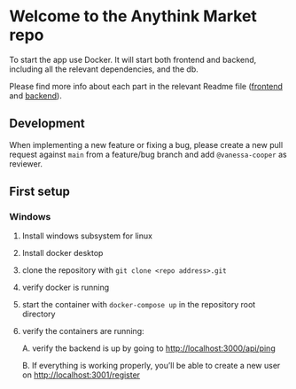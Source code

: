 # Welcome to the Anythink Market repo

To start the app use Docker. It will start both frontend and backend, including all the relevant dependencies, and the db.

Please find more info about each part in the relevant Readme file ([frontend](frontend/readme.md) and [backend](backend/README.md)).

## Development

When implementing a new feature or fixing a bug, please create a new pull request against `main` from a feature/bug branch and add `@vanessa-cooper` as reviewer.

## First setup

### Windows

1. Install windows subsystem for linux

2. Install docker desktop

3. clone the repository
   with ```git clone <repo address>.git```

4. verify docker is running

5. start the container with ```docker-compose up``` in the repository root directory

6. verify the containers are running:

    A. verify the backend is up by going to <http://localhost:3000/api/ping>

    B. If everything is working properly, you’ll be able to create a new user on <http://localhost:3001/register>
